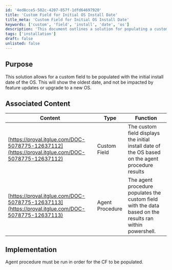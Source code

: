 ```yaml
---
id: '4ed8cce5-502c-4207-857f-1dfd64697920'
title: 'Custom Field for Initial OS Install Date'
title_meta: 'Custom Field for Initial OS Install Date'
keywords: ['custom', 'field', 'install', 'date', 'os']
description: 'This document outlines a solution for populating a custom field with the initial install date of the operating system. It ensures that the displayed date reflects the oldest installation date, unaffected by any feature updates or OS upgrades.'
tags: ['installation']
draft: false
unlisted: false
---
```

## Purpose

This solution allows for a custom field to be populated with the initial install date of the OS. This will show the oldest date, and not be impacted by feature updates or upgrade to a new OS.

## Associated Content

| Content                                                                                          | Type          | Function                                                                                                    |
|--------------------------------------------------------------------------------------------------|---------------|-------------------------------------------------------------------------------------------------------------|
| [https://proval.itglue.com/DOC-5078775-12637112](https://proval.itglue.com/DOC-5078775-12637112) | Custom Field  | The custom field displays the initial install date of the OS based on the agent procedure results           |
| [https://proval.itglue.com/DOC-5078775-12637113](https://proval.itglue.com/DOC-5078775-12637113) | Agent Procedure| The agent procedure populates the custom field with the data based on the results ran within powershell.    |

## Implementation

Agent procedure must be run in order for the CF to be populated.











